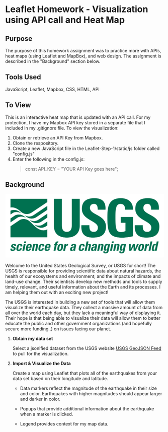 # Leaflet Homework - Visualization using API call and Heat Map

## Purpose

The purpose of this homework assignment was to practice more with APIs, heat maps (using Leaflet and MapBox), and web design.  The assignment is described in the "Background" section below.

## Tools Used

JavaScript, Leaflet, Mapbox, CSS, HTML, API

## To View

This is an interactive heat map that is updated with an API call.  For my protection, I have my Mapbox API key stored in a separate file that I included in my .gitignore file.  To view the visualization:
   1. Obtain or retrieve an API Key from Mapbox.
   2. Clone the respository.
   3. Create a new JavaScript file in the Leaflet-Step-1/static/js folder called "config.js"
   4. Enter the following in the config.js:
         >const API_KEY = "YOUR API Key goes here";


## Background

![1-Logo](Leaflet-Step-1/Images/1-Logo.png)

Welcome to the United States Geological Survey, or USGS for short! The USGS is responsible for providing scientific data about natural hazards, the health of our ecosystems and environment; and the impacts of climate and land-use change. Their scientists develop new methods and tools to supply timely, relevant, and useful information about the Earth and its processes. I am helping them out with an exciting new project!

The USGS is interested in building a new set of tools that will allow them visualize their earthquake data. They collect a massive amount of data from all over the world each day, but they lack a meaningful way of displaying it. Their hope is that being able to visualize their data will allow them to better educate the public and other government organizations (and hopefully secure more funding..) on issues facing our planet.

1. **Obtain my data set**

   Select a jsonified dataset from the USGS website [USGS GeoJSON Feed](http://earthquake.usgs.gov/earthquakes/feed/v1.0/geojson.php) to pull for the visualization.


2. **Import & Visualize the Data**

   Create a map using Leaflet that plots all of the earthquakes from your data set based on their longitude and latitude.

   * Data markers reflect the magnitude of the earthquake in their size and color. Earthquakes with higher magnitudes should appear larger and darker in color.

   * Popups that provide additional information about the earthquake when a marker is clicked.

   * Legend provides context for my map data.
